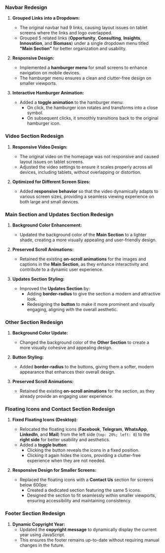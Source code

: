 
### **Navbar Redesign**

1. **Grouped Links into a Dropdown:**
   - The original navbar had 9 links, causing layout issues on tablet screens where the links and logo overlapped.
   - Grouped 5 related links (**Opportunity**, **Consulting**, **Insights**, **Innovation**, and **Biomass**) under a single dropdown menu titled **"Main Section"** for better organization and usability.

2. **Responsive Design:**
   - Implemented a **hamburger menu** for small screens to enhance navigation on mobile devices.
   - The hamburger menu ensures a clean and clutter-free design on smaller viewports.

3. **Interactive Hamburger Animation:**
   - Added a **toggle animation** to the hamburger menu:
     - On click, the hamburger icon rotates and transforms into a close symbol.
     - On subsequent clicks, it smoothly transitions back to the original hamburger icon.


### **Video Section Redesign**

1. **Responsive Video Design:**
   - The original video on the homepage was not responsive and caused layout issues on tablet screens.
   - Adjusted the video settings to ensure it scales properly across all devices, including tablets, without overlapping or distortion.

2. **Optimized for Different Screen Sizes:**
   - Added **responsive behavior** so that the video dynamically adapts to various screen sizes, providing a seamless viewing experience on both large and small devices.
  
### **Main Section and Updates Section Redesign**

1. **Background Color Enhancement:**
   - Updated the background color of the **Main Section** to a lighter shade, creating a more visually appealing and user-friendly design.

2. **Preserved Scroll Animations:**
   - Retained the existing **on-scroll animations** for the images and captions in the **Main Section**, as they enhance interactivity and contribute to a dynamic user experience.

3. **Updates Section Styling:**
   - Improved the **Updates Section** by:
     - Adding **border-radius** to give the section a modern and attractive look.
     - Redesigning the **button** to make it more prominent and visually engaging, aligning with the overall aesthetic.


### **Other Section Redesign**

1. **Background Color Update:**
   - Changed the background color of the **Other Section** to create a more visually cohesive and appealing design.

2. **Button Styling:**
   - Added **border-radius** to the buttons, giving them a softer, modern appearance that enhances their overall design.

3. **Preserved Scroll Animations:**
   - Retained the existing **on-scroll animations** for the section, as they already provide an engaging user experience.


### **Floating Icons and Contact Section Redesign**

1. **Fixed Floating Icons (Desktop):**
   - Relocated the floating icons (**Facebook**, **Telegram**, **WhatsApp**, **LinkedIn**, and **Mail**) from the left side (`top: 20%; left: 0`) to the **right side** for better usability and aesthetics.
   - Added a **toggle button**:
     - Clicking the button reveals the icons in a fixed position.
     - Clicking it again hides the icons, providing a clutter-free experience when they are not needed.

2. **Responsive Design for Smaller Screens:**
   - Replaced the floating icons with a **Contact Us** section for screens below 600px:
     - Created a dedicated section featuring the same 5 icons.
     - Designed the section to fit seamlessly within smaller viewports, ensuring accessibility and maintaining consistency.


### **Footer Section Redesign**

1. **Dynamic Copyright Year:**
   - Updated the **copyright message** to dynamically display the current year using JavaScript.  
   - This ensures the footer remains up-to-date without requiring manual changes in the future.
